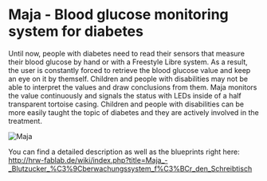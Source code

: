 # Maja - Blood glucose monitoring system for diabetes

Until now, people with diabetes need to read their sensors that measure their blood glucose by hand or with a Freestyle Libre system.
As a result, the user is constantly forced to retrieve the blood glucose value and keep an eye on it by themself. Children and people with disabilities may not be able to interpret the values and draw conclusions from them.
Maja monitors the value continuously and signals the status with LEDs inside of a half transparent tortoise casing. Children and people with disabilities can be more easily taught the topic of diabetes and they are actively involved in the treatment.


![Maja](https://s17.directupload.net/images/191024/tayokytc.png)


You can find a detailed description as well as the blueprints right here:
http://hrw-fablab.de/wiki/index.php?title=Maja_-_Blutzucker_%C3%9Cberwachungssystem_f%C3%BCr_den_Schreibtisch

